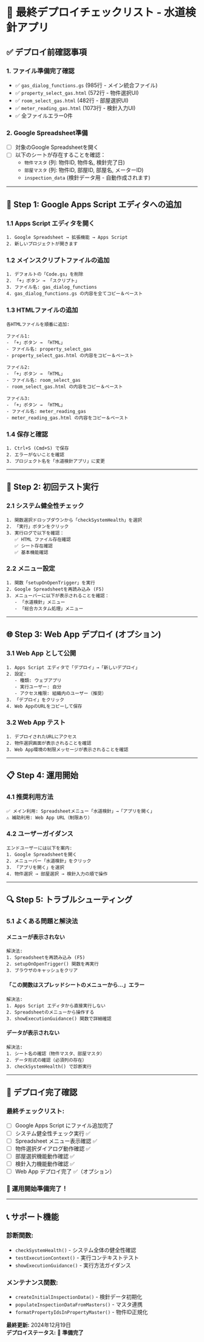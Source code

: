 # 🚀 最終デプロイチェックリスト - 水道検針アプリ

## ✅ デプロイ前確認事項

### 1. **ファイル準備完了確認**
- ✅ `gas_dialog_functions.gs` (985行 - メイン統合ファイル)
- ✅ `property_select_gas.html` (572行 - 物件選択UI)
- ✅ `room_select_gas.html` (482行 - 部屋選択UI)  
- ✅ `meter_reading_gas.html` (1073行 - 検針入力UI)
- ✅ 全ファイルエラー0件

### 2. **Google Spreadsheet準備**
- [ ] 対象のGoogle Spreadsheetを開く
- [ ] 以下のシートが存在することを確認：
  - `物件マスタ` (列: 物件ID, 物件名, 検針完了日)
  - `部屋マスタ` (列: 物件ID, 部屋ID, 部屋名, メーターID)
  - `inspection_data` (検針データ用 - 自動作成されます)

---

## 🔧 Step 1: Google Apps Script エディタへの追加

### **1.1 Apps Script エディタを開く**
```
1. Google Spreadsheet → 拡張機能 → Apps Script
2. 新しいプロジェクトが開きます
```

### **1.2 メインスクリプトファイルの追加**
```
1. デフォルトの「Code.gs」を削除
2. 「+」ボタン → 「スクリプト」
3. ファイル名: gas_dialog_functions
4. gas_dialog_functions.gs の内容を全てコピー＆ペースト
```

### **1.3 HTMLファイルの追加**
```
各HTMLファイルを順番に追加:

ファイル1:
- 「+」ボタン → 「HTML」
- ファイル名: property_select_gas
- property_select_gas.html の内容をコピー＆ペースト

ファイル2:  
- 「+」ボタン → 「HTML」
- ファイル名: room_select_gas
- room_select_gas.html の内容をコピー＆ペースト

ファイル3:
- 「+」ボタン → 「HTML」  
- ファイル名: meter_reading_gas
- meter_reading_gas.html の内容をコピー＆ペースト
```

### **1.4 保存と確認**
```
1. Ctrl+S (Cmd+S) で保存
2. エラーがないことを確認
3. プロジェクト名を「水道検針アプリ」に変更
```

---

## 🎯 Step 2: 初回テスト実行

### **2.1 システム健全性チェック**
```
1. 関数選択ドロップダウンから「checkSystemHealth」を選択
2. 「実行」ボタンをクリック
3. 実行ログで以下を確認：
   ✅ HTML ファイル存在確認
   ✅ シート存在確認  
   ✅ 基本機能確認
```

### **2.2 メニュー設定**
```
1. 関数「setupOnOpenTrigger」を実行
2. Google Spreadsheetを再読み込み (F5)
3. メニューバーに以下が表示されることを確認：
   - 「水道検針」メニュー
   - 「総合カスタム処理」メニュー
```

---

## 🌐 Step 3: Web App デプロイ (オプション)

### **3.1 Web App として公開**
```
1. Apps Script エディタで「デプロイ」→「新しいデプロイ」
2. 設定:
   - 種類: ウェブアプリ
   - 実行ユーザー: 自分
   - アクセス権限: 組織内のユーザー（推奨）
3. 「デプロイ」をクリック
4. Web AppのURLをコピーして保存
```

### **3.2 Web App テスト**
```
1. デプロイされたURLにアクセス
2. 物件選択画面が表示されることを確認
3. Web App環境の制限メッセージが表示されることを確認
```

---

## 📋 Step 4: 運用開始

### **4.1 推奨利用方法**
```
✅ メイン利用: Spreadsheetメニュー「水道検針」→「アプリを開く」
⚠️ 補助利用: Web App URL（制限あり）
```

### **4.2 ユーザーガイダンス**
```
エンドユーザーには以下を案内:
1. Google Spreadsheetを開く
2. メニューバー「水道検針」をクリック
3. 「アプリを開く」を選択
4. 物件選択 → 部屋選択 → 検針入力の順で操作
```

---

## 🔍 Step 5: トラブルシューティング

### **5.1 よくある問題と解決法**

#### **メニューが表示されない**
```
解決法:
1. Spreadsheetを再読み込み (F5)
2. setupOnOpenTrigger() 関数を再実行
3. ブラウザのキャッシュをクリア
```

#### **「この関数はスプレッドシートのメニューから...」エラー**
```
解決法:
1. Apps Script エディタから直接実行しない
2. Spreadsheetのメニューから操作する
3. showExecutionGuidance() 関数で詳細確認
```

#### **データが表示されない**
```
解決法:
1. シート名の確認（物件マスタ、部屋マスタ）
2. データ形式の確認（必須列の存在）
3. checkSystemHealth() で診断実行
```

---

## 🎉 デプロイ完了確認

### **最終チェックリスト:**
- [ ] Google Apps Script にファイル追加完了
- [ ] システム健全性チェック実行 ✅
- [ ] Spreadsheet メニュー表示確認 ✅  
- [ ] 物件選択ダイアログ動作確認 ✅
- [ ] 部屋選択機能動作確認 ✅
- [ ] 検針入力機能動作確認 ✅
- [ ] Web App デプロイ完了 ✅（オプション）

### **🎯 運用開始準備完了！**

---

## 📞 サポート機能

### **診断関数:**
- `checkSystemHealth()` - システム全体の健全性確認
- `testExecutionContext()` - 実行コンテキストテスト  
- `showExecutionGuidance()` - 実行方法ガイダンス

### **メンテナンス関数:**
- `createInitialInspectionData()` - 検針データ初期化
- `populateInspectionDataFromMasters()` - マスタ連携
- `formatPropertyIdsInPropertyMaster()` - 物件ID正規化

**最終更新:** 2024年12月19日  
**デプロイステータス:** 🚀 **準備完了**
